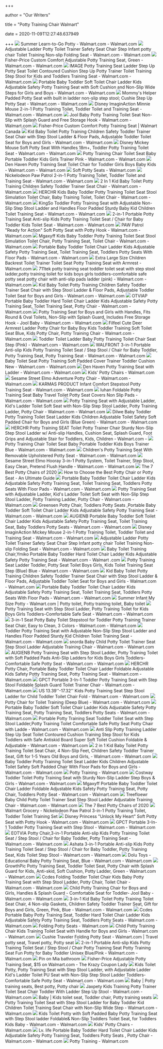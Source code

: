 +++
        
author = "Our Writers"
        
title = "Potty Training Chair Walmart"
        
date = 2020-11-09T12:27:48.637949
        
+++
[ ![](https://i5.walmartimages.com/asr/b410a325-61c8-41f8-b576-f125e9fad454_1.d53d59dd34bf51ea0b1fe1ab61061a94.jpeg)](https://i5.walmartimages.com/asr/b410a325-61c8-41f8-b576-f125e9fad454_1.d53d59dd34bf51ea0b1fe1ab61061a94.jpeg) Summer Learn-to-Go Potty - Walmart.com - Walmart.com
[ ![](https://i5.walmartimages.com/asr/1c22815e-1143-4738-a211-18e13ca8da93_1.12e1b3ea980f18048859a0c4accf6113.jpeg?odnWidth=612&odnHeight=612&odnBg=ffffff)](https://i5.walmartimages.com/asr/1c22815e-1143-4738-a211-18e13ca8da93_1.12e1b3ea980f18048859a0c4accf6113.jpeg?odnWidth=612&odnHeight=612&odnBg=ffffff) Adjustable Ladder Potty Toilet Trainer Safety Seat Chair Step Infant potty  chair Toilet Training Non-slip Folding Seat - Walmart.com - Walmart.com
[ ![](https://i5.walmartimages.com/asr/f64c17af-d405-452f-bf16-ccd48deb6d96_1.603463565c1416938b7e22dd20f539b6.jpeg?odnWidth=612&odnHeight=612&odnBg=ffffff)](https://i5.walmartimages.com/asr/f64c17af-d405-452f-bf16-ccd48deb6d96_1.603463565c1416938b7e22dd20f539b6.jpeg?odnWidth=612&odnHeight=612&odnBg=ffffff) Fisher-Price Custom Comfort Adjustable Potty Training Seat, Green - Walmart.com  - Walmart.com
[ ![](https://i5.walmartimages.com/asr/083249bf-f0bb-480d-99f0-ced0c4df9002_1.1c31023a6ccea9f699067740c88530fa.jpeg?odnWidth=612&odnHeight=612&odnBg=ffffff)](https://i5.walmartimages.com/asr/083249bf-f0bb-480d-99f0-ced0c4df9002_1.1c31023a6ccea9f699067740c88530fa.jpeg?odnWidth=612&odnHeight=612&odnBg=ffffff) IMAGE Potty Training Seat Ladder Step Up Potty Seat Toilet Contoured  Cushion Step Up Potty Trainer Toilet Training Step Stool for Kids and  Toddlers Training Seat - Walmart.com - Walmart.com
[ ![](https://i5.walmartimages.com/asr/a4f9c07a-42ec-4b3e-b805-14b66d3c02b4_1.26d0161877ec0926afd345243721f7b6.jpeg?odnWidth=612&odnHeight=612&odnBg=ffffff)](https://i5.walmartimages.com/asr/a4f9c07a-42ec-4b3e-b805-14b66d3c02b4_1.26d0161877ec0926afd345243721f7b6.jpeg?odnWidth=612&odnHeight=612&odnBg=ffffff) Portable Baby Toddler Soft Toilet Chair Ladder Kids Adjustable Safety Potty  Training Seat with Soft Cushion and Non-Slip Wide Steps for Girls and Boys  - Walmart.com - Walmart.com
[ ![](https://i5.walmartimages.com/asr/abd22ada-d528-45bf-acef-421842b3bff3_1.20c5b41853d4d96b7596736c1852eeae.jpeg?odnWidth=612&odnHeight=612&odnBg=ffffff)](https://i5.walmartimages.com/asr/abd22ada-d528-45bf-acef-421842b3bff3_1.20c5b41853d4d96b7596736c1852eeae.jpeg?odnWidth=612&odnHeight=612&odnBg=ffffff) Mommy's Helper Padded Potty Seat with built in ladder non-slip step stool;  Cushie Step Up Potty Seat - Walmart.com - Walmart.com
[ ![](https://i5.walmartimages.com/asr/4faba37a-ee61-497a-921f-698670595c62_1.14feb5bc23c68ca37a9fef2665913820.jpeg?odnWidth=612&odnHeight=612&odnBg=ffffff)](https://i5.walmartimages.com/asr/4faba37a-ee61-497a-921f-698670595c62_1.14feb5bc23c68ca37a9fef2665913820.jpeg?odnWidth=612&odnHeight=612&odnBg=ffffff) Disney ImaginAction Minnie Mouse 2-in-1 Potty Training Toilet, Toddler  Toilet and Training Seat - Walmart.com - Walmart.com
[ ![](https://i5.walmartimages.com/asr/674fbd26-4c2e-4d14-88b9-c334680c54dd_1.7f5f1a8cf70196fff5b0f63d571314d1.jpeg?odnWidth=612&odnHeight=612&odnBg=ffffff)](https://i5.walmartimages.com/asr/674fbd26-4c2e-4d14-88b9-c334680c54dd_1.7f5f1a8cf70196fff5b0f63d571314d1.jpeg?odnWidth=612&odnHeight=612&odnBg=ffffff) Jool Baby Potty Training Toilet Seat Non-Slip with Splash Guard and Free  Storage Hook - Walmart.com - Walmart.com
[ ![](https://i5.walmartimages.ca/images/Large/043/143/999999-887961043143.jpg)](https://i5.walmartimages.ca/images/Large/043/143/999999-887961043143.jpg) Fisher-Price Custom Comfort Potty Training Seat | Walmart Canada
[ ![](https://i5.walmartimages.com/asr/29616dfe-fe68-44fa-8192-481422cae4d9_1.fffaa58fb8758fea3f0e34649f342b60.jpeg?odnWidth=612&odnHeight=612&odnBg=ffffff)](https://i5.walmartimages.com/asr/29616dfe-fe68-44fa-8192-481422cae4d9_1.fffaa58fb8758fea3f0e34649f342b60.jpeg?odnWidth=612&odnHeight=612&odnBg=ffffff) Kid Baby Toilet Potty Training Children Safety Toddler Trainer Seat Chair  with Step Stool Ladder & Floor Pads, Adjustable Toddler Toilet Seat for  Boys and Girls - Walmart.com - Walmart.com
[ ![](https://i5.walmartimages.com/asr/39f05865-f998-4cb0-bfb8-ddce7112989f_1.ae85a987f22ee34365d2689466b843e0.jpeg?odnWidth=612&odnHeight=612&odnBg=ffffff)](https://i5.walmartimages.com/asr/39f05865-f998-4cb0-bfb8-ddce7112989f_1.ae85a987f22ee34365d2689466b843e0.jpeg?odnWidth=612&odnHeight=612&odnBg=ffffff) Disney Mickey Mouse Soft Potty Seat With Handles 18m+, Toddler Potty  Training Toilet Seat - Walmart.com - Walmart.com
[ ![](https://i5.walmartimages.com/asr/9444bfb6-d236-44f9-86e6-303cc2672d12.c81cd559bc8a075e9a5733e1b02be848.jpeg?odnWidth=612&odnHeight=612&odnBg=ffffff)](https://i5.walmartimages.com/asr/9444bfb6-d236-44f9-86e6-303cc2672d12.c81cd559bc8a075e9a5733e1b02be848.jpeg?odnWidth=612&odnHeight=612&odnBg=ffffff) Potty Training Chair Toilet Seat Baby Portable Toddler Kids Girls Trainer  Pink - Walmart.com - Walmart.com
[ ![](https://i5.walmartimages.com/asr/e52fac58-b868-4bdf-940d-5a073f583ffe_1.cd53acb56c1de7241c24fb5871952688.jpeg?odnWidth=612&odnHeight=612&odnBg=ffffff)](https://i5.walmartimages.com/asr/e52fac58-b868-4bdf-940d-5a073f583ffe_1.cd53acb56c1de7241c24fb5871952688.jpeg?odnWidth=612&odnHeight=612&odnBg=ffffff) Den Haven Potty Training Seat Toilet Chair for Toddler Girls Boys Baby Kids  - Walmart.com - Walmart.com
[ ![](https://i5.walmartimages.com/asr/d63029f4-70a4-493c-98b6-0a827350c7ae_1.25e691b0a7ad2dcfe9de1609cef8f404.jpeg)](https://i5.walmartimages.com/asr/d63029f4-70a4-493c-98b6-0a827350c7ae_1.25e691b0a7ad2dcfe9de1609cef8f404.jpeg) Soft Potty Seats - Walmart.com
[ ![](https://i5.walmartimages.com/asr/56839e0b-fb4d-4648-8d93-414387aef971_1.6aa503ea6514628972e43b6318d8a0d5.jpeg?odnWidth=612&odnHeight=612&odnBg=ffffff)](https://i5.walmartimages.com/asr/56839e0b-fb4d-4648-8d93-414387aef971_1.6aa503ea6514628972e43b6318d8a0d5.jpeg?odnWidth=612&odnHeight=612&odnBg=ffffff) Nickelodeon Paw Patrol 2-in-1 Potty Training Toilet, Toddler Toilet and Training  Seat - Walmart.com - Walmart.com
[ ![](https://i5.walmartimages.com/asr/be5fe8d1-d75c-4a84-be56-b4b03f4362a3_1.edbced1b55dbea3c5bb8e78e51ecf443.jpeg?odnWidth=612&odnHeight=612&odnBg=ffffff)](https://i5.walmartimages.com/asr/be5fe8d1-d75c-4a84-be56-b4b03f4362a3_1.edbced1b55dbea3c5bb8e78e51ecf443.jpeg?odnWidth=612&odnHeight=612&odnBg=ffffff) 2 In 1 Kid Baby Toilet Potty Training Children Safety Toddler Trainer Seat  Chair - Walmart.com - Walmart.com
[ ![](https://i5.walmartimages.com/asr/c212383e-62dc-4957-9e7a-9b17c8d47fe5_1.32ab81281283fb2fc1f9ea6813491cbe.jpeg?odnWidth=612&odnHeight=612&odnBg=ffffff)](https://i5.walmartimages.com/asr/c212383e-62dc-4957-9e7a-9b17c8d47fe5_1.32ab81281283fb2fc1f9ea6813491cbe.jpeg?odnWidth=612&odnHeight=612&odnBg=ffffff) HERCHR Kids Baby Toddler Potty Training Toilet Seat Stool Simulation Toilet  Chair, Baby Training Toilet, Toilet Chair - Walmart.com - Walmart.com
[ ![](https://i5.walmartimages.com/asr/9279478c-9fa5-4ab3-bbf2-2d7896ed0d44_1.529d57efc7827da8efb005932ee7fc59.jpeg?odnWidth=612&odnHeight=612&odnBg=ffffff)](https://i5.walmartimages.com/asr/9279478c-9fa5-4ab3-bbf2-2d7896ed0d44_1.529d57efc7827da8efb005932ee7fc59.jpeg?odnWidth=612&odnHeight=612&odnBg=ffffff) KingSo Toddler Potty Training Seat with Adjustable Non-Slip Step Stool  Ladder and Handles Floor Padded Sturdy Baby Kid Children Toilet Training  Seat - Walmart.com - Walmart.com
[ ![](https://i5.walmartimages.com/asr/cef87551-1de2-435a-819e-70d392da7637.690620485f11f2fb0e3807d3a0d70e9c.jpeg?odnWidth=612&odnHeight=612&odnBg=ffffff)](https://i5.walmartimages.com/asr/cef87551-1de2-435a-819e-70d392da7637.690620485f11f2fb0e3807d3a0d70e9c.jpeg?odnWidth=612&odnHeight=612&odnBg=ffffff) 2-in-1 Portable Potty Training Seat Anti-slip Kids Potty Training Toilet  Seat / Chair for Baby Toddler Kids Toilet Seat - Walmart.com - Walmart.com
[ ![](https://i5.walmartimages.com/asr/9bee2958-0430-4f64-94ac-080aaa287218_1.93bac0d22050664472e64530900ef0da.jpeg)](https://i5.walmartimages.com/asr/9bee2958-0430-4f64-94ac-080aaa287218_1.93bac0d22050664472e64530900ef0da.jpeg) PAW Patrol "Ready for Action" Soft Potty Seat with Potty Hook - Walmart.com  - Walmart.com
[ ![](https://i5.walmartimages.com/asr/8830e89c-7d20-484f-a8af-ea6354aa3562_1.677674d666587a6d4f80612aae7820d6.jpeg?odnWidth=612&odnHeight=612&odnBg=ffffff)](https://i5.walmartimages.com/asr/8830e89c-7d20-484f-a8af-ea6354aa3562_1.677674d666587a6d4f80612aae7820d6.jpeg?odnWidth=612&odnHeight=612&odnBg=ffffff) Mgaxyff Kids Baby Toddler Potty Training Toilet Seat Stool Simulation Toilet  Chair, Potty Training Seat, Toilet Chair - Walmart.com - Walmart.com
[ ![](https://i5.walmartimages.com/asr/fae61604-cf74-4527-8259-6c95af105c17_1.dad575d06681b3b2e0d76279d73c200b.jpeg?odnWidth=612&odnHeight=612&odnBg=ffffff)](https://i5.walmartimages.com/asr/fae61604-cf74-4527-8259-6c95af105c17_1.dad575d06681b3b2e0d76279d73c200b.jpeg?odnWidth=612&odnHeight=612&odnBg=ffffff) Portable Baby Toddler Toilet Chair Ladder Kids Adjustable Safety Potty  Training Seat, Toilet Training Seat, Toddlers Potty Seats With Floor Pads -  Walmart.com - Walmart.com
[ ![](https://i5.walmartimages.com/asr/932da55b-8fd0-4be9-8d6c-f04a411410db_1.84191475f1480756eec2ca476393c94a.jpeg?odnWidth=282&odnHeight=282&odnBg=ffffff)](https://i5.walmartimages.com/asr/932da55b-8fd0-4be9-8d6c-f04a411410db_1.84191475f1480756eec2ca476393c94a.jpeg?odnWidth=282&odnHeight=282&odnBg=ffffff) Extra Large Size Children Backrest Toilet Trainer Toilet Seat Potty  Training Seat with Armrest - Walmart.com
[ ![](https://i5.walmartimages.com/asr/fc383102-3c4b-43d1-92c6-778d377f6ebc_1.d8ee64f88af1eb9e12f26cb7734d72e8.jpeg?odnWidth=612&odnHeight=612&odnBg=ffffff)](https://i5.walmartimages.com/asr/fc383102-3c4b-43d1-92c6-778d377f6ebc_1.d8ee64f88af1eb9e12f26cb7734d72e8.jpeg?odnWidth=612&odnHeight=612&odnBg=ffffff) 711tek potty training seat toddler toilet seat with step stool ladder,potty  training toilet for kids boys girls toddlers-comfortable safe potty seat  potty chair with anti-slip pads ladder (pink) - Walmart.com - Walmart.com
[ ![](https://i5.walmartimages.com/asr/3a475b33-af0d-435c-870a-52b90eda2a1a.526265bd89f7bb43cc75ec043d8d6341.jpeg?odnWidth=612&odnHeight=612&odnBg=ffffff)](https://i5.walmartimages.com/asr/3a475b33-af0d-435c-870a-52b90eda2a1a.526265bd89f7bb43cc75ec043d8d6341.jpeg?odnWidth=612&odnHeight=612&odnBg=ffffff) Kid Baby Toilet Potty Training Children Safety Toddler Trainer Seat Chair  with Step Stool Ladder & Floor Pads, Adjustable Toddler Toilet Seat for  Boys and Girls - Walmart.com - Walmart.com
[ ![](https://i5.walmartimages.com/asr/6418057b-4151-4bb8-9c8d-cf113412747b_1.ac53a3711f0b70a5b55ea7ae8c6e2c45.jpeg?odnWidth=612&odnHeight=612&odnBg=ffffff)](https://i5.walmartimages.com/asr/6418057b-4151-4bb8-9c8d-cf113412747b_1.ac53a3711f0b70a5b55ea7ae8c6e2c45.jpeg?odnWidth=612&odnHeight=612&odnBg=ffffff) OTVIAP Portable Baby Toddler Hard Toilet Chair Ladder Kids Adjustable  Safety Potty Training Seat, Toilet Training Seat, Potty Chair - Walmart.com  - Walmart.com
[ ![](https://i5.walmartimages.com/asr/b9703b33-2a66-43a9-acb4-c8b50782697c_1.7604ed6c3cea11747fdf2f89eaa383d6.jpeg?odnWidth=612&odnHeight=612&odnBg=ffffff)](https://i5.walmartimages.com/asr/b9703b33-2a66-43a9-acb4-c8b50782697c_1.7604ed6c3cea11747fdf2f89eaa383d6.jpeg?odnWidth=612&odnHeight=612&odnBg=ffffff) Potty Training Seat for Boys and Girls with Handles, Fits Round & Oval  Toilets, Non-Slip with Splash Guard, Includes Free Storage Hook - Jool Baby  - Walmart.com - Walmart.com
[ ![](https://i5.walmartimages.com/asr/23939391-9ff0-4044-96f7-792b503da4e0_1.701306bccaf26f5351bf0b89b48c2285.jpeg?odnWidth=612&odnHeight=612&odnBg=ffffff)](https://i5.walmartimages.com/asr/23939391-9ff0-4044-96f7-792b503da4e0_1.701306bccaf26f5351bf0b89b48c2285.jpeg?odnWidth=612&odnHeight=612&odnBg=ffffff) Filfeel Cute Deer Armrest Ladder Potty Chair for Baby Boy Kids Toddler  Training Soft Toilet Seat Blue, Kids Potty Chair, Potty Training Chair -  Walmart.com - Walmart.com
[ ![](https://i5.walmartimages.com/asr/d8d225c0-4ae7-40ce-82d1-1fd64613090a_1.1fe1fd3cf125b5090dc354958cf95b30.jpeg?odnWidth=612&odnHeight=612&odnBg=ffffff)](https://i5.walmartimages.com/asr/d8d225c0-4ae7-40ce-82d1-1fd64613090a_1.1fe1fd3cf125b5090dc354958cf95b30.jpeg?odnWidth=612&odnHeight=612&odnBg=ffffff) Toddler Toilet Ladder Baby Potty Training Toilet Chair Seat Step (Pink) -  Walmart.com - Walmart.com
[ ![](https://i5.walmartimages.com/asr/7a311ab7-4222-451e-bbba-2fbb49dd7211_1.c378c4114cd2e43184e15c09aa7546f1.jpeg?odnWidth=612&odnHeight=612&odnBg=ffffff)](https://i5.walmartimages.com/asr/7a311ab7-4222-451e-bbba-2fbb49dd7211_1.c378c4114cd2e43184e15c09aa7546f1.jpeg?odnWidth=612&odnHeight=612&odnBg=ffffff) WALFRONT 3-in-1 Portable Anti-slip Kids Potty Training Toilet Seat / Step  Stool / Chair for Baby Toddler, Potty Training Seat, Potty Training Seat -  Walmart.com - Walmart.com
[ ![](https://i5.walmartimages.com/asr/79fa542e-eaca-4124-9358-3272934cde65_1.87a489b0d7ee31c034b4364cf3a15c12.jpeg)](https://i5.walmartimages.com/asr/79fa542e-eaca-4124-9358-3272934cde65_1.87a489b0d7ee31c034b4364cf3a15c12.jpeg) Baby Toilet Seat Potty Training Soft Padded Cover Trainer Toddler Cushion  New - Walmart.com - Walmart.com
[ ![](https://i5.walmartimages.com/asr/14ec5afe-e821-4381-a9cf-a6d0f191a2bb_1.5240aa96a4b6e5222e90b72a7315f184.jpeg?odnWidth=612&odnHeight=612&odnBg=ffffff)](https://i5.walmartimages.com/asr/14ec5afe-e821-4381-a9cf-a6d0f191a2bb_1.5240aa96a4b6e5222e90b72a7315f184.jpeg?odnWidth=612&odnHeight=612&odnBg=ffffff) Den Haven Potty Training Seat with Ladder - Walmart.com - Walmart.com
[ ![](https://i5.walmartimages.com/asr/f059c226-556b-4aa5-b59f-32d4952547d0_1.27312b7971123bfaa0fccac9061cd5dd.jpeg)](https://i5.walmartimages.com/asr/f059c226-556b-4aa5-b59f-32d4952547d0_1.27312b7971123bfaa0fccac9061cd5dd.jpeg) Kids' Potty Chairs - Walmart.com
[ ![](https://i5.walmartimages.com/asr/5fe35fad-3035-4843-bf0b-926a3f8aff78_1.7b9a73c4982c418123310e116d762fb9.jpeg?odnWidth=612&odnHeight=612&odnBg=ffffff)](https://i5.walmartimages.com/asr/5fe35fad-3035-4843-bf0b-926a3f8aff78_1.7b9a73c4982c418123310e116d762fb9.jpeg?odnWidth=612&odnHeight=612&odnBg=ffffff) Sesame Street Elmo Adventure Potty Chair - Walmart.com - Walmart.com
[ ![](https://i5.walmartimages.com/asr/cb439160-c07f-490c-88c9-18b5275785b9_1.ef06f686f4c835dc895736d9557fe6d0.jpeg?odnWidth=612&odnHeight=612&odnBg=ffffff)](https://i5.walmartimages.com/asr/cb439160-c07f-490c-88c9-18b5275785b9_1.ef06f686f4c835dc895736d9557fe6d0.jpeg?odnWidth=612&odnHeight=612&odnBg=ffffff) KARMAS PRODUCT Infant Comfort Stepstool Potty Training Seat - Walmart.com -  Walmart.com
[ ![](https://i5.walmartimages.com/asr/feeb523f-245b-4574-bb3b-db67e201ca53_1.5e3cea02287a831e1c506ca070f3f44d.jpeg?odnWidth=450&odnHeight=450&odnBg=ffffff)](https://i5.walmartimages.com/asr/feeb523f-245b-4574-bb3b-db67e201ca53_1.5e3cea02287a831e1c506ca070f3f44d.jpeg?odnWidth=450&odnHeight=450&odnBg=ffffff) Iuhan Foldable Potty Training Seat Baby Travel Toilet Potty Seat Covers Non  Slip Pads - Walmart.com - Walmart.com
[ ![](https://i5.walmartimages.com/asr/6b822c5a-cca4-4072-8068-4a35d1846dd1_1.a1536cf3150b156c1b91b0275ab453e1.jpeg?odnWidth=612&odnHeight=612&odnBg=ffffff)](https://i5.walmartimages.com/asr/6b822c5a-cca4-4072-8068-4a35d1846dd1_1.a1536cf3150b156c1b91b0275ab453e1.jpeg?odnWidth=612&odnHeight=612&odnBg=ffffff) Potty Training Seat with Adjustable Ladder, Kid's Ladder Toilet Soft Seat  with Non-Slip Step Stool Ladder, Potty Training Ladder, Potty Chair -  Walmart.com - Walmart.com
[ ![](https://i5.walmartimages.com/asr/9f89a0b3-12b6-419f-9ea8-df385c97549f_1.36f53a08c493eeb22bb33603ac8ba06f.jpeg?odnWidth=612&odnHeight=612&odnBg=ffffff)](https://i5.walmartimages.com/asr/9f89a0b3-12b6-419f-9ea8-df385c97549f_1.36f53a08c493eeb22bb33603ac8ba06f.jpeg?odnWidth=612&odnHeight=612&odnBg=ffffff) Dilwe Baby Toddler Potty Training Toilet Seat Ladder Kids Children  Adjustable Toilet Safety Soft Padded Chair for Boys and Girls (Blue Green)  - Walmart.com - Walmart.com
[ ![](https://i5.walmartimages.com/asr/78e343d5-969a-41c0-bd4a-763d6e9882a2_1.27dde0e57a037b1f10d9b21d0873ec85.jpeg?odnWidth=612&odnHeight=612&odnBg=ffffff)](https://i5.walmartimages.com/asr/78e343d5-969a-41c0-bd4a-763d6e9882a2_1.27dde0e57a037b1f10d9b21d0873ec85.jpeg?odnWidth=612&odnHeight=612&odnBg=ffffff) HERCHR Potty Training SEAT Toilet Potty Trainer Chair Sturdy Non-Slip Step  Stool Ladder w/ Anti-slip Handles, Cushion Seat, Splash Guard, Foot Grips  and Adjustable Stair for Toddlers, Kids, Children - Walmart.com -
[ ![](https://i5.walmartimages.com/asr/91a13b59-c13d-42f8-90d1-163947260e1e.0dd03aba22d815dee50cd09ff871af32.jpeg?odnWidth=612&odnHeight=612&odnBg=ffffff)](https://i5.walmartimages.com/asr/91a13b59-c13d-42f8-90d1-163947260e1e.0dd03aba22d815dee50cd09ff871af32.jpeg?odnWidth=612&odnHeight=612&odnBg=ffffff) Potty Training Chair Toilet Seat Baby Portable Toddler Kids Boys Trainer  Blue - Walmart.com - Walmart.com
[ ![](https://i5.walmartimages.com/asr/7f454976-134f-4c7d-a6c1-f4119326d010.49eb6c14d9da3ced6806d17a3f9cc6a4.jpeg?odnWidth=612&odnHeight=612&odnBg=ffffff)](https://i5.walmartimages.com/asr/7f454976-134f-4c7d-a6c1-f4119326d010.49eb6c14d9da3ced6806d17a3f9cc6a4.jpeg?odnWidth=612&odnHeight=612&odnBg=ffffff) Children's Potty Training Seat With Removable Upholstered Potty Seat -  Walmart.com - Walmart.com
[ ![](https://i5.walmartimages.com/asr/51980d94-4118-428b-afb3-7a24cc049f00.0823f2e64867caa2be14a257e8b7bc73.jpeg?odnWidth=612&odnHeight=612&odnBg=ffffff)](https://i5.walmartimages.com/asr/51980d94-4118-428b-afb3-7a24cc049f00.0823f2e64867caa2be14a257e8b7bc73.jpeg?odnWidth=612&odnHeight=612&odnBg=ffffff) Sesame Street Elmo Hooray 3-in-1 Potty System, Toilet Trainer, Step Stool,  Easy Clean, Pretend Flush Handle - Walmart.com - Walmart.com
[ ![](https://www.verywellfamily.com/thmb/BpRlHC2tRn192VuXxBPDgLd_Nck=/1500x1325/filters:no_upscale():max_bytes(150000):strip_icc()/Fisher-PriceLearn-to-FlushPotty-5b88374b46e0fb00256ad7cc.jpg)](https://www.verywellfamily.com/thmb/BpRlHC2tRn192VuXxBPDgLd_Nck=/1500x1325/filters:no_upscale():max_bytes(150000):strip_icc()/Fisher-PriceLearn-to-FlushPotty-5b88374b46e0fb00256ad7cc.jpg) The 7 Best Potty Chairs of 2020
[ ![](https://www.littleangels.org/wp-content/uploads/2017/12/fdc173ea-2065-41a8-a132-8a2044f037e9_1.0478899406b744fd4bd76189a5cbe77d.jpeg)](https://www.littleangels.org/wp-content/uploads/2017/12/fdc173ea-2065-41a8-a132-8a2044f037e9_1.0478899406b744fd4bd76189a5cbe77d.jpeg) How to Choose the Best Potty Chair or Potty Seat - An Ultimate Guide
[ ![](https://i5.walmartimages.com/asr/d0a1acbd-f4e6-4531-94a3-cc59e957ddf2_1.9ed8951f8a58e5cd5642f316f57aa3c1.jpeg?odnWidth=612&odnHeight=612&odnBg=ffffff)](https://i5.walmartimages.com/asr/d0a1acbd-f4e6-4531-94a3-cc59e957ddf2_1.9ed8951f8a58e5cd5642f316f57aa3c1.jpeg?odnWidth=612&odnHeight=612&odnBg=ffffff) Portable Baby Toddler Toilet Chair Ladder Kids Adjustable Safety Potty  Training Seat, Toilet Training Seat, Toddlers Potty Seats With Floor Pads -  Walmart.com - Walmart.com
[ ![](https://i5.walmartimages.com/asr/96877c5b-f97a-4794-b074-fe2ec8c1b6a7_1.37976acba22a6b7075e8f9ad3e5a6bcb.jpeg?odnWidth=612&odnHeight=612&odnBg=ffffff)](https://i5.walmartimages.com/asr/96877c5b-f97a-4794-b074-fe2ec8c1b6a7_1.37976acba22a6b7075e8f9ad3e5a6bcb.jpeg?odnWidth=612&odnHeight=612&odnBg=ffffff) Potty Training Seat with Adjustable Ladder, Kid's Ladder Toilet Soft Seat  with Non-Slip Step Stool Ladder, Potty Training Ladder, Potty Chair -  Walmart.com - Walmart.com
[ ![](https://i5.walmartimages.com/asr/fed1959d-5c45-4c9d-9980-739988178b91_1.1f1c68c7f952a13143ea1d9a5b746d64.jpeg?odnWidth=612&odnHeight=612&odnBg=ffffff)](https://i5.walmartimages.com/asr/fed1959d-5c45-4c9d-9980-739988178b91_1.1f1c68c7f952a13143ea1d9a5b746d64.jpeg?odnWidth=612&odnHeight=612&odnBg=ffffff) Greensen Potty Chair, Toddlers Potty Seats ,Portable Baby Toddler Soft Toilet  Chair Ladder Kids Adjustable Safety Potty Training Seat - Walmart.com -  Walmart.com
[ ![](https://i5.walmartimages.com/asr/5a1750ec-7f23-406f-af5b-e94e793911f6_1.1736eaa41457dc400bc63ebc36714bec.jpeg?odnWidth=612&odnHeight=612&odnBg=ffffff)](https://i5.walmartimages.com/asr/5a1750ec-7f23-406f-af5b-e94e793911f6_1.1736eaa41457dc400bc63ebc36714bec.jpeg?odnWidth=612&odnHeight=612&odnBg=ffffff) AUGIENB Portable Baby Toddler Soft Toilet Chair Ladder Kids Adjustable  Safety Potty Training Seat, Toilet Training Seat, Baby Toddlers Potty Seats  - Walmart.com - Walmart.com
[ ![](https://i5.walmartimages.com/asr/2cb31f40-ca46-495b-baed-e26d3c79d7f2_1.52ce8bedc129c1f5406acc631f01ab9e.jpeg?odnWidth=612&odnHeight=612&odnBg=ffffff)](https://i5.walmartimages.com/asr/2cb31f40-ca46-495b-baed-e26d3c79d7f2_1.52ce8bedc129c1f5406acc631f01ab9e.jpeg?odnWidth=612&odnHeight=612&odnBg=ffffff) Disney ImaginAction Mickey Mouse 2-in-1 Potty Training Toilet, Toddler  Toilet and Training Seat - Walmart.com - Walmart.com
[ ![](https://i5.walmartimages.com/asr/fac55822-c16a-4959-9839-2f3de93a83ed_1.2b1825a13dfefb38b4e37732a00a3634.jpeg?odnWidth=612&odnHeight=612&odnBg=ffffff)](https://i5.walmartimages.com/asr/fac55822-c16a-4959-9839-2f3de93a83ed_1.2b1825a13dfefb38b4e37732a00a3634.jpeg?odnWidth=612&odnHeight=612&odnBg=ffffff) Adjustable Ladder Potty Toilet Trainer Safety Seat Chair Step Infant potty  chair Toilet Training Non-slip Folding Seat - Walmart.com - Walmart.com
[ ![](https://i5.walmartimages.com/asr/7b67a533-894c-49fa-84e7-a6932f575bcb_1.33e0aa459abc2e094fed837cc9aae258.jpeg?odnWidth=612&odnHeight=612&odnBg=ffffff)](https://i5.walmartimages.com/asr/7b67a533-894c-49fa-84e7-a6932f575bcb_1.33e0aa459abc2e094fed837cc9aae258.jpeg?odnWidth=612&odnHeight=612&odnBg=ffffff) Baby Toilet Training Chair,Ymiko Portable Baby Toddler Hard Toilet Chair  Ladder Kids Adjustable Safety Potty Training Seat - Walmart.com - Walmart .com
[ ![](https://i5.walmartimages.com/asr/3366463b-e583-4b50-ae1c-098b7fe5e242.c0c2c062e0cd7d0afff68342a66cce30.jpeg?odnWidth=612&odnHeight=612&odnBg=ffffff)](https://i5.walmartimages.com/asr/3366463b-e583-4b50-ae1c-098b7fe5e242.c0c2c062e0cd7d0afff68342a66cce30.jpeg?odnWidth=612&odnHeight=612&odnBg=ffffff) Potty Training Seat Ladder Toddler, Potty Seat Toilet Boys Girls, Kids Toilet  Training Seat Step (Blue) Blue - Walmart.com - Walmart.com
[ ![](https://i5.walmartimages.com/asr/27ed9dc6-67cf-4145-883f-0c59cef255cf.d7ed5d53a6aee01c8b67d97694f1bdf9.jpeg?odnWidth=612&odnHeight=612&odnBg=ffffff)](https://i5.walmartimages.com/asr/27ed9dc6-67cf-4145-883f-0c59cef255cf.d7ed5d53a6aee01c8b67d97694f1bdf9.jpeg?odnWidth=612&odnHeight=612&odnBg=ffffff) Kid Baby Toilet Potty Training Children Safety Toddler Trainer Seat Chair  with Step Stool Ladder & Floor Pads, Adjustable Toddler Toilet Seat for  Boys and Girls - Walmart.com - Walmart.com
[ ![](https://i5.walmartimages.com/asr/617731ae-bc52-46e2-a7ec-da98bd7577cb_1.23cae5ba28bf4a536c637d4f634281e2.jpeg?odnWidth=612&odnHeight=612&odnBg=ffffff)](https://i5.walmartimages.com/asr/617731ae-bc52-46e2-a7ec-da98bd7577cb_1.23cae5ba28bf4a536c637d4f634281e2.jpeg?odnWidth=612&odnHeight=612&odnBg=ffffff) Portable Baby Toddler Toilet Chair Ladder Kids Adjustable Safety Potty  Training Seat, Toilet Training Seat, Toddlers Potty Seats With Floor Pads -  Walmart.com - Walmart.com
[ ![](https://i.pinimg.com/originals/ac/76/3b/ac763bb7f5bc5f3ec43633fd33c86118.jpg)](https://i.pinimg.com/originals/ac/76/3b/ac763bb7f5bc5f3ec43633fd33c86118.jpg) Summer Infant My Size Potty - Walmart.com | Potty toilet, Potty training  toilet, Baby toilet
[ ![](https://i5.walmartimages.com/asr/28728014-d3e8-4222-8136-7992853f59ae_1.22a535712591c099ed4f43574d1bce2e.jpeg?odnWidth=612&odnHeight=612&odnBg=ffffff)](https://i5.walmartimages.com/asr/28728014-d3e8-4222-8136-7992853f59ae_1.22a535712591c099ed4f43574d1bce2e.jpeg?odnWidth=612&odnHeight=612&odnBg=ffffff) Potty Training Seat with Step Stool Ladder, Potty Training Toilet for Kids  Boys Girls Toddlers-Comfortable Safe Seat - Walmart.com - Walmart.com
[ ![](https://i5.walmartimages.com/asr/b6482725-b74b-4c27-918f-e1ea8601fd27.823fd042097ef122ad1141e26085fbfe.jpeg?odnWidth=612&odnHeight=612&odnBg=ffffff)](https://i5.walmartimages.com/asr/b6482725-b74b-4c27-918f-e1ea8601fd27.823fd042097ef122ad1141e26085fbfe.jpeg?odnWidth=612&odnHeight=612&odnBg=ffffff) 3-in-1 Seat Potty Baby Toilet Stepstool for Toddler Potty Training Trainer Seat  Chair, Easy to Clean, 3 Colors - Walmart.com - Walmart.com
[ ![](https://i5.walmartimages.com/asr/0b4aa22b-97e2-49c6-a4d9-9b6ea6f060c0_1.0395e27bf6737077d10a1e68340edc65.jpeg?odnWidth=2000&odnHeight=2000&odnBg=ffffff)](https://i5.walmartimages.com/asr/0b4aa22b-97e2-49c6-a4d9-9b6ea6f060c0_1.0395e27bf6737077d10a1e68340edc65.jpeg?odnWidth=2000&odnHeight=2000&odnBg=ffffff) Toddler Potty Training Seat with Adjustable Non-Slip Step Stool Ladder and  Handles Floor Padded Sturdy Kid Children Toilet Training Seat - Walmart.com  - Walmart.com
[ ![](https://i5.walmartimages.com/asr/d910b8af-dea1-4100-b416-5a2aa85d9daa_1.c4c36e8ad1e4957358468b17695da621.jpeg?odnWidth=612&odnHeight=612&odnBg=ffffff)](https://i5.walmartimages.com/asr/d910b8af-dea1-4100-b416-5a2aa85d9daa_1.c4c36e8ad1e4957358468b17695da621.jpeg?odnWidth=612&odnHeight=612&odnBg=ffffff) snorda Baby Child Potty Toilet Trainer Seat Step Stool Ladder Adjustable Training  Chair - Walmart.com - Walmart.com
[ ![](https://i5.walmartimages.com/asr/abd44274-6488-4faa-a47f-6a69e404af08_1.9833bc6a31cb4a8d247705cfd29da677.jpeg?odnWidth=612&odnHeight=612&odnBg=ffffff)](https://i5.walmartimages.com/asr/abd44274-6488-4faa-a47f-6a69e404af08_1.9833bc6a31cb4a8d247705cfd29da677.jpeg?odnWidth=612&odnHeight=612&odnBg=ffffff) AUGIENB Potty Training Seat with Step Stool Ladder, Potty Training Toilet  with Soft Padded Pads Anti-Slip Ladders for Kids Boys Girls  Toddlers-Comfortable Safe Potty Seat - Walmart.com - Walmart.com
[ ![](https://i5.walmartimages.com/asr/d6751062-e600-493a-b18b-b53b4534aec0_1.23ec56153828d70c40d37a255f36b827.jpeg?odnWidth=612&odnHeight=612&odnBg=ffffff)](https://i5.walmartimages.com/asr/d6751062-e600-493a-b18b-b53b4534aec0_1.23ec56153828d70c40d37a255f36b827.jpeg?odnWidth=612&odnHeight=612&odnBg=ffffff) HERCHR Potty Chair, Portable Baby Toddler Toilet Chair Ladder Foldable  Adjustable Kids Safety Potty Training Seat, Potty Training Seat - Walmart.com  - Walmart.com
[ ![](https://i5.walmartimages.com/asr/c6b53714-5562-4dbe-8043-22064a91c927.9dbbd38ce075dc7c8f803ba036739b18.jpeg?odnWidth=612&odnHeight=612&odnBg=ffffff)](https://i5.walmartimages.com/asr/c6b53714-5562-4dbe-8043-22064a91c927.9dbbd38ce075dc7c8f803ba036739b18.jpeg?odnWidth=612&odnHeight=612&odnBg=ffffff) GPCT Portable 3-In-1 Toddler Potty Training Seat with Step Stool Foldable  Splash Guard Toilet Trainer Chair - Walmart.com - Walmart.com
[ ![](https://i5.walmartimages.com/asr/2de2a3fc-8c7f-4977-872c-54f0413b0b1a.17e5d766bd6c25a47cb9db8e77e3f731.jpeg?odnWidth=612&odnHeight=612&odnBg=ffffff)](https://i5.walmartimages.com/asr/2de2a3fc-8c7f-4977-872c-54f0413b0b1a.17e5d766bd6c25a47cb9db8e77e3f731.jpeg?odnWidth=612&odnHeight=612&odnBg=ffffff) US 13.39''-17.32'' Kids Potty Training Seat Step Stool Ladder for Child  Toddler Toilet Chair Fold - Walmart.com - Walmart.com
[ ![](https://i5.walmartimages.com/asr/5f85c7ad-367e-48a8-aa08-ca734e9ea7cf.7093b60302d4e39e05961c50a623b254.jpeg?odnWidth=612&odnHeight=612&odnBg=ffffff)](https://i5.walmartimages.com/asr/5f85c7ad-367e-48a8-aa08-ca734e9ea7cf.7093b60302d4e39e05961c50a623b254.jpeg?odnWidth=612&odnHeight=612&odnBg=ffffff) Potty Chair for Toilet Training (Deep Blue) - Walmart.com - Walmart.com
[ ![](https://i5.walmartimages.com/asr/4c7f6582-08b8-406f-862a-57655f5f28a2.7d8066c3f5598553a947b05bb1e65ad5.jpeg?odnWidth=612&odnHeight=612&odnBg=ffffff)](https://i5.walmartimages.com/asr/4c7f6582-08b8-406f-862a-57655f5f28a2.7d8066c3f5598553a947b05bb1e65ad5.jpeg?odnWidth=612&odnHeight=612&odnBg=ffffff) Portable Baby Toddler Soft Toilet Chair Ladder Kids Adjustable Safety Potty  Training Seat, Potty Training Seat, Toddlers Potty Seats - Walmart.com -  Walmart.com
[ ![](https://i5.walmartimages.com/asr/c212075d-3aff-4dc3-a2fb-92657c3dce71_1.460ff0715f93bccf1b6b10c1f3e1c069.jpeg?odnWidth=612&odnHeight=612&odnBg=ffffff)](https://i5.walmartimages.com/asr/c212075d-3aff-4dc3-a2fb-92657c3dce71_1.460ff0715f93bccf1b6b10c1f3e1c069.jpeg?odnWidth=612&odnHeight=612&odnBg=ffffff) Portable Potty Training Seat Toddler Toilet Seat with Step Stool Ladder,Potty  Training Toilet Comfortable Safe Potty Seat Potty Chair with Ladde - Walmart.com  - Walmart.com
[ ![](https://i5.walmartimages.com/asr/c7147e73-893e-4539-9148-267138d3cff6_1.a037c372d4c12bd15006df68fbbd929e.jpeg?odnWidth=612&odnHeight=612&odnBg=ffffff)](https://i5.walmartimages.com/asr/c7147e73-893e-4539-9148-267138d3cff6_1.a037c372d4c12bd15006df68fbbd929e.jpeg?odnWidth=612&odnHeight=612&odnBg=ffffff) Anti Slip Potty Training Ladder Step Up Seat Toilet Contoured Cushion  Training Step Stool for Kids Toddlers with Safe Antiskid Board Super Soft  Toilet Cushion Foldable & Adjustable - Walmart.com - Walmart.com
[ ![](https://i5.walmartimages.com/asr/6676c595-9f61-4430-a678-ebcdf71c39d1.a86c29f77bdf6ff710237e9b98dd140e.jpeg?odnWidth=612&odnHeight=612&odnBg=ffffff)](https://i5.walmartimages.com/asr/6676c595-9f61-4430-a678-ebcdf71c39d1.a86c29f77bdf6ff710237e9b98dd140e.jpeg?odnWidth=612&odnHeight=612&odnBg=ffffff) 2 in 1 Kid Baby Toilet Potty Training Toilet Seat Chair, 4 Non-Slip Feet,  Children Safety Toddler Trainer Seat, Gift for 1-5 Years Old Boys and  Girls, - Walmart.com - Walmart.com
[ ![](https://i5.walmartimages.com/asr/e3ed7064-b6b1-462f-b085-3e27c7869ca9.eb2222709edab708f36e089aedf87154.jpeg?odnWidth=612&odnHeight=612&odnBg=ffffff)](https://i5.walmartimages.com/asr/e3ed7064-b6b1-462f-b085-3e27c7869ca9.eb2222709edab708f36e089aedf87154.jpeg?odnWidth=612&odnHeight=612&odnBg=ffffff) Baby Toddler Potty Training Toilet Seat Ladder Kids Children Adjustable  Toilet Safety Soft Padded Chair With Floor Pads for Boys and Girls - Walmart.com  - Walmart.com
[ ![](https://i5.walmartimages.com/asr/5f3e8728-724c-49d2-ab4f-a941dbb6cc79_1.93bc570a76fa51d1a2c8c9e0623147b2.png?odnHeight=200&odnWidth=200&odnBg=ffffff)](https://i5.walmartimages.com/asr/5f3e8728-724c-49d2-ab4f-a941dbb6cc79_1.93bc570a76fa51d1a2c8c9e0623147b2.png?odnHeight=200&odnWidth=200&odnBg=ffffff) Potty Training - Walmart.com
[ ![](https://i5.walmartimages.com/asr/be95c3dc-7af9-42f5-a4c8-34b3d9764573_1.0207db01d453a87d343844fae6dc96d8.jpeg?odnWidth=612&odnHeight=612&odnBg=ffffff)](https://i5.walmartimages.com/asr/be95c3dc-7af9-42f5-a4c8-34b3d9764573_1.0207db01d453a87d343844fae6dc96d8.jpeg?odnWidth=612&odnHeight=612&odnBg=ffffff) Costway Toddler Toilet Potty Training Seat with Sturdy Non-Slip Ladder Step  Boys & Girls - Walmart.com - Walmart.com
[ ![](https://i5.walmartimages.com/asr/c431ed45-9756-4a59-8676-2d9e59ac41b6_1.b27899d648bf2c88a3ab2be269778d6d.jpeg?odnWidth=612&odnHeight=612&odnBg=ffffff)](https://i5.walmartimages.com/asr/c431ed45-9756-4a59-8676-2d9e59ac41b6_1.b27899d648bf2c88a3ab2be269778d6d.jpeg?odnWidth=612&odnHeight=612&odnBg=ffffff) Mgaxyff Portable Baby Toddler Toilet Chair Ladder Foldable Adjustable Kids  Safety Potty Training Seat, Potty Chair, Toddlers Potty Seat - Walmart.com  - Walmart.com
[ ![](https://i5.walmartimages.com/asr/7c23c21d-2838-42f1-b6b6-c103366232e5.b34f0835afee374f37a769ee8aea9493.jpeg?odnWidth=612&odnHeight=612&odnBg=ffffff)](https://i5.walmartimages.com/asr/7c23c21d-2838-42f1-b6b6-c103366232e5.b34f0835afee374f37a769ee8aea9493.jpeg?odnWidth=612&odnHeight=612&odnBg=ffffff) Treefloewr Baby Child Potty Toilet Trainer Seat Step Stool Ladder  Adjustable Training Chair - Walmart.com - Walmart.com
[ ![](https://www.verywellfamily.com/thmb/yzEQyTVmFa4m3WCOK_kL4ngLoDM=/640x640/filters:no_upscale():max_bytes(150000):strip_icc()/MunchkinArmHammer1-5b8836c846e0fb005005a931.jpg)](https://www.verywellfamily.com/thmb/yzEQyTVmFa4m3WCOK_kL4ngLoDM=/640x640/filters:no_upscale():max_bytes(150000):strip_icc()/MunchkinArmHammer1-5b8836c846e0fb005005a931.jpg) The 7 Best Potty Chairs of 2020
[ ![](https://i5.walmartimages.com/asr/5b53d7e2-5914-40d2-9449-eebe2da2e57a_1.4da036a78b9045b3dc076f7c4ead2db9.jpeg?odnHeight=450&odnWidth=450&odnBg=FFFFFF)](https://i5.walmartimages.com/asr/5b53d7e2-5914-40d2-9449-eebe2da2e57a_1.4da036a78b9045b3dc076f7c4ead2db9.jpeg?odnHeight=450&odnWidth=450&odnBg=FFFFFF) Walmart Grocery - Nickelodeon Paw Patrol 3-in-1 Potty Training Toilet,  Toddler Toilet Training Set
[ ![](https://i5.walmartimages.com/asr/b4ce28e0-51e5-4718-918f-6054b73b55d0_1.1997fffee69b0b905b3c1727ccfc74cf.jpeg?odnWidth=612&odnHeight=612&odnBg=ffffff)](https://i5.walmartimages.com/asr/b4ce28e0-51e5-4718-918f-6054b73b55d0_1.1997fffee69b0b905b3c1727ccfc74cf.jpeg?odnWidth=612&odnHeight=612&odnBg=ffffff) Disney Princess "Unlock My Heart" Soft Potty Seat with Potty Hook - Walmart.com  - Walmart.com
[ ![](https://i5.walmartimages.com/asr/8b1018a2-b0ba-470e-9259-464dafe7ad06_1.b9a8b4439895670af8cf0f147a4bae37.jpeg)](https://i5.walmartimages.com/asr/8b1018a2-b0ba-470e-9259-464dafe7ad06_1.b9a8b4439895670af8cf0f147a4bae37.jpeg) GPCT Portable 3-In-1 Toddler Potty Training Seat with Step Stool - Walmart.com  - Walmart.com
[ ![](https://i5.walmartimages.com/asr/82d8ee48-6dfa-4867-8ddf-9806fa2b64bd_1.41c2d1681cf2863ae3e28098539445aa.jpeg?odnWidth=612&odnHeight=612&odnBg=ffffff)](https://i5.walmartimages.com/asr/82d8ee48-6dfa-4867-8ddf-9806fa2b64bd_1.41c2d1681cf2863ae3e28098539445aa.jpeg?odnWidth=612&odnHeight=612&odnBg=ffffff) EOTVIA Potty Chair,3-in-1 Portable Anti-slip Kids Potty Training Toilet Seat  / Step Stool / Chair for Baby Toddler, Potty Training Seat - Walmart.com -  Walmart.com
[ ![](https://i5.walmartimages.com/asr/1e43f3c3-5704-48d1-9e92-e4610ff8918c_1.21208fe86e200c3d5325471a373a8613.jpeg?odnWidth=612&odnHeight=612&odnBg=ffffff)](https://i5.walmartimages.com/asr/1e43f3c3-5704-48d1-9e92-e4610ff8918c_1.21208fe86e200c3d5325471a373a8613.jpeg?odnWidth=612&odnHeight=612&odnBg=ffffff) Ashata 3-in-1 Portable Anti-slip Kids Potty Training Toilet Seat / Step  Stool / Chair for Baby Toddler, Potty Training Seat, Kids Toilet Step Stool  - Walmart.com - Walmart.com
[ ![](https://i5.walmartimages.com/asr/855f47f0-df64-445a-acd8-1beba1f687f8_1.b1dbdf886f7b7dbc59a84addc07f45e5.jpeg?odnWidth=612&odnHeight=612&odnBg=ffffff)](https://i5.walmartimages.com/asr/855f47f0-df64-445a-acd8-1beba1f687f8_1.b1dbdf886f7b7dbc59a84addc07f45e5.jpeg?odnWidth=612&odnHeight=612&odnBg=ffffff) Dolu Toys - Educational Baby Potty Training Seat, Blue - Walmart.com -  Walmart.com
[ ![](https://i5.walmartimages.com/asr/51b5a2fe-4f33-48c0-a39e-a5acf686aba9.c921bc322a6d68b56c020e0ff0ef8c09.jpeg?odnWidth=612&odnHeight=612&odnBg=ffffff)](https://i5.walmartimages.com/asr/51b5a2fe-4f33-48c0-a39e-a5acf686aba9.c921bc322a6d68b56c020e0ff0ef8c09.jpeg?odnWidth=612&odnHeight=612&odnBg=ffffff) GrowthPic Potty Training Seat, Toddler Toilet Seat, Potty Chair with Splash  Guard for Kids, Anti-skid, Soft Cushion, Potty Ladder, Green - Walmart.com  - Walmart.com
[ ![](https://i5.walmartimages.com/asr/e6451a85-08c5-4209-a966-a767049faae4_1.5ca94b1a70af3be44632f78a81ca4233.jpeg?odnWidth=450&odnHeight=450&odnBg=ffffff)](https://i5.walmartimages.com/asr/e6451a85-08c5-4209-a966-a767049faae4_1.5ca94b1a70af3be44632f78a81ca4233.jpeg?odnWidth=450&odnHeight=450&odnBg=ffffff) Ccdes Folding Toddler Toilet Chair Kids Baby Potty Training Seat with Step  Stool Ladder, Potty Chair, Toilet Chair - Walmart.com - Walmart.com
[ ![](https://i5.walmartimages.com/asr/d296e78a-2138-467a-b06c-5a9791f194da.c82101fc7a4c3ec11db76c395c134255.jpeg)](https://i5.walmartimages.com/asr/d296e78a-2138-467a-b06c-5a9791f194da.c82101fc7a4c3ec11db76c395c134255.jpeg) Child Potty Training Chair for Boys and Girls, Handles & Splash Guard -  Comfortable Seat for Toddler- Jool Baby - Walmart.com - Walmart.com
[ ![](https://i5.walmartimages.com/asr/df954368-ca37-4a00-92d1-549b92b161e3.442c45b82aae983c4d98911fa27f49aa.jpeg?odnWidth=612&odnHeight=612&odnBg=ffffff)](https://i5.walmartimages.com/asr/df954368-ca37-4a00-92d1-549b92b161e3.442c45b82aae983c4d98911fa27f49aa.jpeg?odnWidth=612&odnHeight=612&odnBg=ffffff) 3-in-1 Kid Baby Toilet Potty Training Toilet Seat Chair, 4 Non-slip  Gaskets, Children Safety Toddler Trainer Seat, Gift for Boys and Girls,  Green, Pink, Blue - Walmart.com - Walmart.com
[ ![](https://i5.walmartimages.com/asr/a4a7d167-fde4-4851-aa9a-b8a732563bc0_1.e38526a84a7bd6341ed1acc39b5bcb7d.jpeg?odnWidth=612&odnHeight=612&odnBg=ffffff)](https://i5.walmartimages.com/asr/a4a7d167-fde4-4851-aa9a-b8a732563bc0_1.e38526a84a7bd6341ed1acc39b5bcb7d.jpeg?odnWidth=612&odnHeight=612&odnBg=ffffff) Ccdes Portable Baby Potty Training Seat, Toddler Hard Toilet Chair Ladder  Kids Adjustable Safety Potty Training Seat, Toddlers Potty Seats - Walmart.com  - Walmart.com
[ ![](https://i5.walmartimages.com/asr/9c4f4781-a568-4c14-8115-de5fb1b61bec_1.e15c046dacee6934f0ec940476e32539.jpeg)](https://i5.walmartimages.com/asr/9c4f4781-a568-4c14-8115-de5fb1b61bec_1.e15c046dacee6934f0ec940476e32539.jpeg) Folding Potty Seats - Walmart.com
[ ![](https://i5.walmartimages.com/asr/212b41c8-0eae-4b4b-a71d-ca3118999991.caa80263e874dadc435e8a558aaedfbb.jpeg?odnWidth=612&odnHeight=612&odnBg=ffffff)](https://i5.walmartimages.com/asr/212b41c8-0eae-4b4b-a71d-ca3118999991.caa80263e874dadc435e8a558aaedfbb.jpeg?odnWidth=612&odnHeight=612&odnBg=ffffff) Child Potty Training Chair Kids Training Toilet Seat with Handle for Boys  and Girls - Walmart.com - Walmart.com
[ ![](https://i.pinimg.com/600x315/97/d4/cc/97d4ccb41f4be2d3234d5c6034ff7ff3.jpg)](https://i.pinimg.com/600x315/97/d4/cc/97d4ccb41f4be2d3234d5c6034ff7ff3.jpg) Cushie Traveler Folding Potty Seat - Walmart.com | Travel potty seat,  Travel potty, Potty seat
[ ![](https://i5.walmartimages.com/asr/f1c8d5c2-9618-4ec6-8fb1-f067d5cc7bab_1.cddf4b1269fa312ec935f6312b5270b5.jpeg?odnWidth=612&odnHeight=612&odnBg=ffffff)](https://i5.walmartimages.com/asr/f1c8d5c2-9618-4ec6-8fb1-f067d5cc7bab_1.cddf4b1269fa312ec935f6312b5270b5.jpeg?odnWidth=612&odnHeight=612&odnBg=ffffff) 2-in-1 Portable Anti-slip Kids Potty Training Toilet Seat / Step Stool / Chair  Potty Training Seat Potty Training Seat Fun Potty for Baby Toddler Unisex  Blue/Pink - Walmart.com - Walmart.com
[ ![](https://i.pinimg.com/originals/33/94/21/339421522d01b80e25ffdfe3340df743.jpg)](https://i.pinimg.com/originals/33/94/21/339421522d01b80e25ffdfe3340df743.jpg) Pin on Mia bathroom
[ ![](https://prod-cdn-thekrazycouponlady.imgix.net/wp-content/uploads/2020/02/walmart-fisher-price-potty-training-seat-020120-1580618999.jpg?auto=compress,format&fit=max)](https://prod-cdn-thekrazycouponlady.imgix.net/wp-content/uploads/2020/02/walmart-fisher-price-potty-training-seat-020120-1580618999.jpg?auto=compress,format&fit=max) Fisher-Price Adjustable Potty Training Seat, $15 on Walmart.com - The Krazy  Coupon Lady
[ ![](https://i5.walmartimages.com/asr/396c3671-279f-4a8d-84c6-d15dee48bfce.9e36a4562829f4aaf796a7187baa03ef.jpeg?odnWidth=612&odnHeight=612&odnBg=ffffff)](https://i5.walmartimages.com/asr/396c3671-279f-4a8d-84c6-d15dee48bfce.9e36a4562829f4aaf796a7187baa03ef.jpeg?odnWidth=612&odnHeight=612&odnBg=ffffff) Kids Toilet Potty, Potty Training Seat with Step Stool Ladder, with  Adjustable Ladder Kid's Ladder Toilet PU Seat with Non-Slip Step Stool  Ladder Toddlers-Comfortable Safe Potty Seat - Walmart.com - Walmart.com
[ ![](https://i.pinimg.com/originals/57/78/36/5778363538321f3201d8e2ce8ae0607c.jpg)](https://i.pinimg.com/originals/57/78/36/5778363538321f3201d8e2ce8ae0607c.jpg) Baby | Potty training seats, Best potty, Potty chair
[ ![](https://i5.walmartimages.com/asr/229216b2-f345-4e36-98f5-482bccb3770e_1.712e4d6aa045f925e32e2cadffef94bb.jpeg?odnWidth=612&odnHeight=612&odnBg=ffffff)](https://i5.walmartimages.com/asr/229216b2-f345-4e36-98f5-482bccb3770e_1.712e4d6aa045f925e32e2cadffef94bb.jpeg?odnWidth=612&odnHeight=612&odnBg=ffffff) Jaxpety Kids Training Potty Trainer Toilet Seat Chair Toddler With Ladder  Step Up Stool - Walmart.com - Walmart.com
[ ![](https://i.pinimg.com/originals/03/78/d8/0378d837ae54f3fbc019e13eecc54a58.jpg)](https://i.pinimg.com/originals/03/78/d8/0378d837ae54f3fbc019e13eecc54a58.jpg) Baby | Kids toilet seat, Toddler chair, Potty training seats
[ ![](https://i5.walmartimages.com/asr/6002a21a-0c2b-4fa7-a290-441e741daa43_1.e8c6f804c119cc1b12a7df49093ae6c1.jpeg?odnWidth=612&odnHeight=612&odnBg=ffffff)](https://i5.walmartimages.com/asr/6002a21a-0c2b-4fa7-a290-441e741daa43_1.e8c6f804c119cc1b12a7df49093ae6c1.jpeg?odnWidth=612&odnHeight=612&odnBg=ffffff) Potty Training Toilet Seat with Step Stool Ladder for Baby Toddler Kid  Children Toilet Training Seat Chair with Non-Slip Wide Step - Walmart.com -  Walmart.com
[ ![](https://i5.walmartimages.com/asr/ead62e6e-9892-4944-9720-f20656b1c9b4.6068d87cd6ed83920522ed5ce2690e0e.jpeg?odnWidth=612&odnHeight=612&odnBg=ffffff)](https://i5.walmartimages.com/asr/ead62e6e-9892-4944-9720-f20656b1c9b4.6068d87cd6ed83920522ed5ce2690e0e.jpeg?odnWidth=612&odnHeight=612&odnBg=ffffff) Kids Toilet Potty with Soft Padded Baby Potty Training Seat with Step Stool  ladder Foldable& Non-Slip Toddlers Toilet Seat, for Toddlers Kids Baby -  Walmart.com - Walmart.com
[ ![](https://i5.walmartimages.com/asr/81c0cf33-7d32-422d-b02f-ebc877e84e8e_1.280f0c8813bfc35658391b992a703ad6.jpeg)](https://i5.walmartimages.com/asr/81c0cf33-7d32-422d-b02f-ebc877e84e8e_1.280f0c8813bfc35658391b992a703ad6.jpeg) Kids' Potty Chairs - Walmart.com
[ ![](https://i5.walmartimages.com/asr/2a05248a-0dc7-44d6-bb67-0f95e6b283bd_1.85b2684c339ef6a0c8e59657d233d0e8.jpeg?odnWidth=612&odnHeight=612&odnBg=ffffff)](https://i5.walmartimages.com/asr/2a05248a-0dc7-44d6-bb67-0f95e6b283bd_1.85b2684c339ef6a0c8e59657d233d0e8.jpeg?odnWidth=612&odnHeight=612&odnBg=ffffff) Lv. life Portable Baby Toddler Hard Toilet Chair Ladder Kids Adjustable  Safety Potty Training Seat, Toddlers Potty Seats , Potty Chair - Walmart.com  - Walmart.com
[ ![](https://i5.walmartimages.com/asr/05291a21-2f57-4e6c-b819-94dd765cbfef_1.b294d3f00780a30c6b8e914b8bdfb282.jpeg?odnHeight=200&odnWidth=200&odnBg=ffffff)](https://i5.walmartimages.com/asr/05291a21-2f57-4e6c-b819-94dd765cbfef_1.b294d3f00780a30c6b8e914b8bdfb282.jpeg?odnHeight=200&odnWidth=200&odnBg=ffffff) Potty Training - Walmart.com
